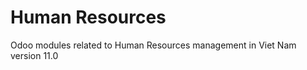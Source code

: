 Human Resources
===============

Odoo modules related to Human Resources management in Viet Nam version 11.0
